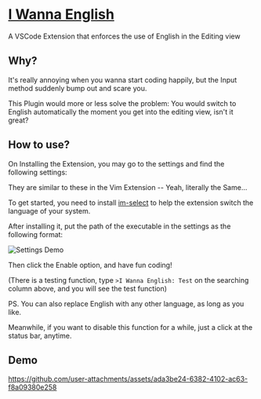 # [I Wanna English](https://github.com/HNRobert/I-Wanna-English)

  A VSCode Extension that enforces the use of English in the Editing view

## Why?

It's really annoying when you wanna start coding happily, but the Input method suddenly bump out and scare you.

This Plugin would more or less solve the problem: You would switch to English automatically the moment you get into the editing view, isn't it great?

## How to use?

On Installing the Extension, you may go to the settings and find the following settings:

They are similar to these in the Vim Extension -- Yeah, literally the Same...

To get started, you need to install [im-select](https://github.com/daipeihust/im-select) to help the extension switch the language of your system.

After installing it, put the path of the executable in the settings as the following format:

![Settings Demo](https://github.com/user-attachments/assets/d0ab8998-899c-45fc-9b9a-0c4e8c5be698)

Then click the Enable option, and have fun coding!

(There is a testing function, type ```>I Wanna English: Test``` on the searching column above, and you will see the test function)

PS. You can also replace English with any other language, as long as you like.

Meanwhile, if you want to disable this function for a while, just a click at the status bar, anytime.

## Demo

<https://github.com/user-attachments/assets/ada3be24-6382-4102-ac63-f8a09380e258>
